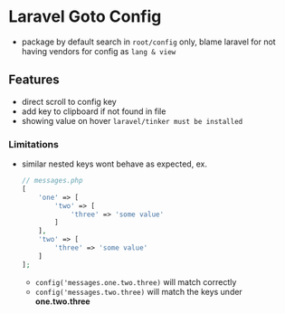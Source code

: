 # Laravel Goto Config

- package by default search in `root/config` only, blame laravel for not having vendors for config as `lang & view`

## Features

- direct scroll to config key
- add key to clipboard if not found in file
- showing value on hover `laravel/tinker must be installed`

### Limitations

- similar nested keys wont behave as expected, ex.

    ```php
    // messages.php
    [
        'one' => [
            'two' => [
                'three' => 'some value'
            ]
        ],
        'two' => [
            'three' => 'some value'
        ]
    ];
    ```

    - `config('messages.one.two.three)` will match correctly
    - `config('messages.two.three)` will match the keys under **one.two.three**
